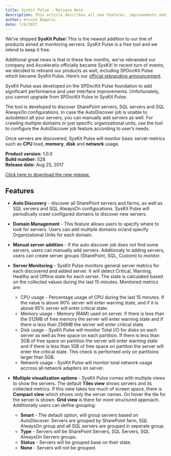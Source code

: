 ```yaml
---
title: SysKit Pulse - Release Note
description: This article describes all new features, improvements and bug fixes delivered in SysKit Pulse.
author: Hrvoje Bagaric
date: 7/6/2017
---
```


We’ve shipped __SysKit Pulse__! This is the newest addition to our line of products aimed at monitoring servers. SysKit Pulse is a free tool and we intend to keep it free.

Additional great news is that in these few months, we’ve rebranded our company and Acceleratio officially became SysKit! In recent turn of events, we decided to rebrand our products as well, including SPDocKit Pulse which became SysKit Pulse. Here’s our [official rebranding announcement](https://www.syskit.com/blog/rebranding-announcement-syskit).

SysKit Pulse was developed on the SPDocKit Pulse foundation to add significant performance and user interface improvements. Unfortunately, you cannot upgrade from SPDocKit Pulse to SysKit Pulse.

The tool is developed to discover SharePoint servers, SQL servers and SQL AlwaysOn configurations. In case the AutoDiscover job is unable to autodetect all your servers, you can manually add servers as well. For crawling multiple domains or just specific organizational units, use the tool to configure the AutoDiscover job feature according to user’s needs.

Once servers are discovered, SysKit Pulse will monitor basic server metrics such as __CPU__ load, __memory__, __disk__ and __network__ usage. 

__Product version:__ 1.0.0  
__Build number:__   528    
__Release date:__ Aug 25, 2017  


[Click here to download the new release.](https://www.syskit.com/products/pulse#download/)

## Features 

* __Auto Discovery__ - discover all SharePoint servers and farms, as well as SQL servers and SQL AlwaysOn configurations. SysKit Pulse will periodically crawl configured domains to discover new servers.

* __Domain Management__ - This feature allows users to specify where to look for servers. Users can add multiple domains or/and specify Organizational Units for each domain.

* __Manual server addition__ - If the auto discover job does not find some servers, users can manually add servers. Additionaly to adding servers, users can create server groups (SharePoint, SQL, Custom) to monitor.

* __Server Monitoring__ - SysKit Pulse monitors general server metrics for each discovered and added server. It will detect Critical, Warning, Healthy and Offline state for each server. The state is calculated based on the collected values during the last 15 minutes.
Monitored metrics are:
  * CPU usage - Percentage usage of CPU during the last 15 minutes. If the value is above 90% server will enter warning state, and if it is above 95% server will enter critical state.
  * Memory usage - Memory (RAM) used on server. If there is less than the 512MB of free memory the server will enter warning state and if there is less than 256MB the server will enter critical state.
  * Disk usage - SysKit Pulse will monitor Total I/O for disks on each server as well as free space on each partition. If there is less than 3GB of free space on partition the server will enter warning state and if there is less than 1GB of free space on partiton the server will enter the critical state. This check is performed only on partitions larger than 5GB.
  * Network usage - SysKit Pulse will monitor total network usage accross all network adapters on server.

* __Multiple visualization options__ - SysKit Pulse comes with multiple views to show the servers. The default __Tiles view__ shows servers and its collected metrics. If this view takes too much of screen space, there is __Compact view__ which shows only the server names. On hover the tile for the server is shown. __Grid view__ is there for more structured approach.
Additionally users can define grouping: 
  * __Smart__ - The default option, will group servers based on AutoDiscover. Servers are grouped by SharePoint farm, SQL AlwaysOn group and all SQL servers are grouped in seperate group.
  * __Type__ - Servers will be SharePoint Servers, SQL Servers, SQL AlwaysOn Servers groups.
  * __Status__ - Servers will be grouped base on their state.
  * __None__ - Servers will not be grouped.


